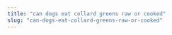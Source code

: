 ```yaml
---
title: "can dogs eat collard greens raw or cooked"
slug: "can-dogs-eat-collard-greens-raw-or-cooked"
---
```


